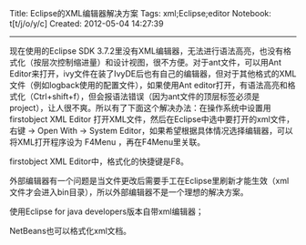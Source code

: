 Title: Eclipse的XML编辑器解决方案
Tags: xml;Eclipse;editor
Notebook: t[t/j/o/y/c]
Created: 2012-05-04 14:27:39

------

现在使用的Eclipse SDK 3.7.2里没有XML编辑器，无法进行语法高亮，也没有格式化（按层次控制缩进量）和设计视图，很不方便。对于ant文件，可以用Ant Editor来打开，ivy文件在装了IvyDE后也有自己的编辑器，但对于其他格式的XML文件（例如logback使用的配置文件），如果使用Ant editor打开，有语法高亮和格式化（Ctrl+shift+f），但会报语法错误（因为ant文件的顶层标签必须是project），让人很不爽。所以有了下面这个解决办法：在操作系统中设置用 firstobject XML Editor 打开XML文件，然后在Eclipse中选中要打开的xml文件，右键 -> Open With -> System Editor，如果希望根据具体情况选择编辑器，可以将XML打开程序设为 F4Menu ，再在F4Menu里关联。

 firstobject XML Editor中，格式化的快捷键是F8。 

 外部编辑器有一个问题是当文件更改后需要手工在Eclipse里刷新才能生效（xml文件才会进入bin目录），所以外部编辑器不是一个理想的解决方案。 

 

 使用Eclipse for java developers版本自带xml编辑器； 

 

 NetBeans也可以格式化xml文档。